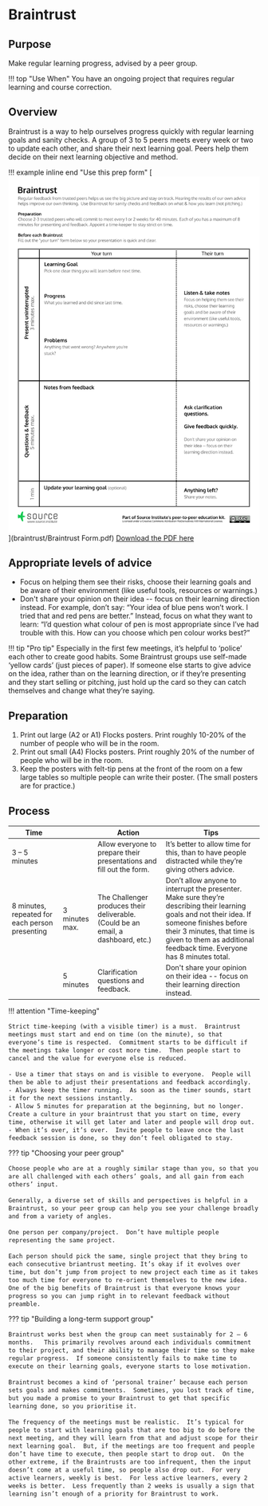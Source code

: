 # Braintrust

## Purpose
Make regular learning progress, advised by a peer group.


!!! top "Use When"
    You have an ongoing project that requires regular learning and course correction.


## Overview
Braintrust is a way to help ourselves progress quickly with regular learning goals and sanity checks.  A group of 3 to 5 peers meets every week or two to update each other, and share their next learning goal.  Peers help them decide on their next learning objective and method.

!!! example inline end "Use this prep form"
    [![](./braintrust/braintrust-form.png)](braintrust/Braintrust Form.pdf)
    [Download the PDF here](/assets/downloads/Flocks_Poster.pdf)

## Appropriate levels of advice
- Focus on helping them see their risks, choose their learning goals and be aware of their environment (like useful tools, resources or warnings.)
- Don't share your opinion on their idea -- focus on their learning direction instead. For example, don’t say: “Your idea of blue pens won’t work.  I tried that and red pens are better.”  Instead, focus on what they want to learn: “I’d question what colour of pen is most appropriate since I’ve had trouble with this.  How can you choose which pen colour works best?”

!!! tip "Pro tip"
    Especially in the first few meetings, it’s helpful to ‘police’ each other to create good habits.  Some Braintrust groups use self-made ‘yellow cards’ (just pieces of paper).  If someone else starts to give advice on the idea, rather than on the learning direction, or if they’re presenting and they start selling or pitching, just hold up the card so they can catch themselves and change what they’re saying.


## Preparation

1. Print out large (A2 or A1) Flocks posters.  Print roughly 10-20% of the number of people who will be in the room.
2. Print out small (A4) Flocks posters.  Print roughly 20% of the number of people who will be in the room.
3. Keep the posters with felt-tip pens at the front of the room on a few large tables so multiple people can write their poster. (The small posters are for practice.)



## Process
| Time | | Action | Tips |
| - | - | - | - |
| 3 – 5 minutes | |Allow everyone to prepare their presentations and fill out the form. | It’s better to allow time for this, than to have people distracted while they’re giving others advice. |
| 8 minutes, repeated for each person presenting | 3 minutes max. | The Challenger produces their deliverable.  (Could be an email, a dashboard, etc.) | Don’t allow anyone to interrupt the presenter.  Make sure they’re describing their learning goals and not their idea. If someone finishes before their 3 minutes, that time is given to them as additional feedback time.  Everyone has 8 minutes total. |
| | 5 minutes | Clarification questions and feedback. | Don't share your opinion on their idea -- focus on their learning direction instead. |


!!! attention "Time-keeping"

    Strict time-keeping (with a visible timer) is a must.  Braintrust meetings must start and end on time (on the minute), so that everyone’s time is respected.  Commitment starts to be difficult if the meetings take longer or cost more time.  Then people start to cancel and the value for everyone else is reduced.

    - Use a timer that stays on and is visible to everyone.  People will then be able to adjust their presentations and feedback accordingly.
    - Always keep the timer running.  As soon as the timer sounds, start it for the next sessions instantly.
    - Allow 5 minutes for preparation at the beginning, but no longer.  Create a culture in your braintrust that you start on time, every time, otherwise it will get later and later and people will drop out.
    - When it’s over, it’s over.  Invite people to leave once the last feedback session is done, so they don’t feel obligated to stay.

??? tip "Choosing your peer group"

    Choose people who are at a roughly similar stage than you, so that you are all challenged with each others’ goals, and all gain from each others’ input.

    Generally, a diverse set of skills and perspectives is helpful in a Braintrust, so your peer group can help you see your challenge broadly and from a variety of angles.

    One person per company/project.  Don’t have multiple people representing the same project.

    Each person should pick the same, single project that they bring to each consecutive briantrust meeting. It’s okay if it evolves over time, but don’t jump from project to new project each time as it takes too much time for everyone to re-orient themselves to the new idea.  One of the big benefits of Braintrust is that everyone knows your progress so you can jump right in to relevant feedback without preamble.

??? tip "Building a long-term support group"

    Braintrust works best when the group can meet sustainably for 2 – 6 months.   This primarily revolves around each individuals commitment to their project, and their ability to manage their time so they make regular progress.  If someone consistently fails to make time to execute on their learning goals, everyone starts to lose motivation.

    Braintrust becomes a kind of ‘personal trainer’ because each person sets goals and makes commitments.  Sometimes, you lost track of time, but you made a promise to your Braintrust to get that specific learning done, so you prioritise it.

    The frequency of the meetings must be realistic.  It’s typical for people to start with learning goals that are too big to do before the next meeting, and they will learn from that and adjust scope for their next learning goal.  But, if the meetings are too frequent and people don’t have time to execute, then people start to drop out.  On the other extreme, if the Braintrusts are too infrequent, then the input doesn’t come at a useful time, so people also drop out.  For very active learners, weekly is best.  For less active learners, every 2 weeks is better.  Less frequently than 2 weeks is usually a sign that learning isn’t enough of a priority for Braintrust to work.


